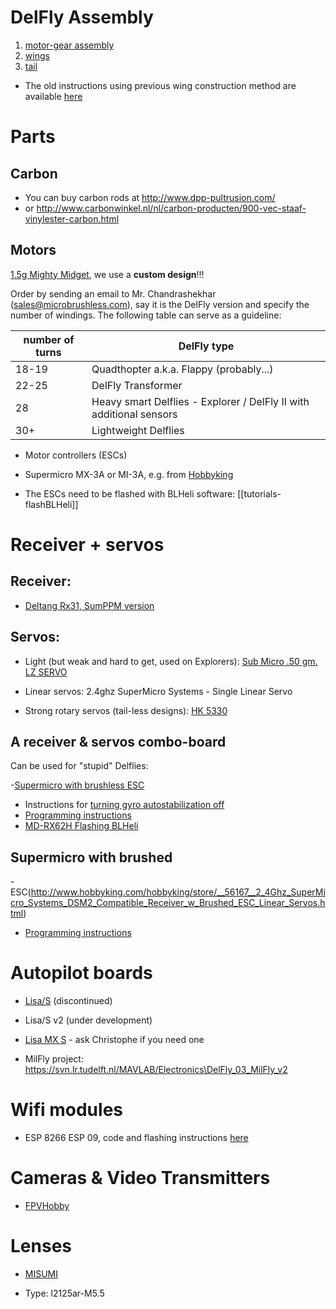 # DelFly Assembly

  1. [motor-gear assembly](https://github.com/tudelft/mavlab/blob/master/pdf/delfly/A-motorGearAssembly.pdf)
  2. [wings](https://github.com/tudelft/mavlab/blob/master/pdf/delfly/B-wingConstruction.pdf)
  3. [tail](https://github.com/tudelft/mavlab/blob/master/pdf/delfly/C-tailConstruction.pdf)


 -  The old instructions using previous wing construction method are available [here](https://github.com/tudelft/mavlab/blob/master/pdf/delfly/delfly.assembly.2014.pdf)


# Parts


## Carbon

 - You can buy carbon rods at http://www.dpp-pultrusion.com/
 - or http://www.carbonwinkel.nl/nl/carbon-producten/900-vec-staaf-vinylester-carbon.html


## Motors

[1.5g Mighty Midget](http://microbrushless.com/products/micro-uav-propulsion/1-5gm-mighty-midget-motors/), we use a **custom design**!!!

Order by sending an email to Mr. Chandrashekhar (sales@microbrushless.com), say it is the DelFly version and specify the number of windings. The following table can serve as a guideline:

| number of turns | DelFly type |
| --- | --- |
| 18-19 | Quadthopter a.k.a. Flappy (probably...) |
| 22-25 | DelFly Transformer |
| 28 | Heavy smart Delflies - Explorer / DelFly II with additional sensors |
| 30+ | Lightweight Delflies |



* Motor controllers (ESCs)

 - Supermicro MX-3A or MI-3A, e.g. from [Hobbyking](http://www.hobbyking.com/hobbyking/store/__44697__SuperMicro_Systems_Brushless_ESC_3A_Mi_3A.html)

 - The ESCs need to be flashed with BLHeli software: [[tutorials-flashBLHeli]]

# Receiver + servos

## Receiver:

 - [Deltang Rx31, SumPPM version](http://www.deltang.co.uk/rx31b.htm)

## Servos:

- Light (but weak and hard to get, used on Explorers): [Sub  Micro  .50 gm.  LZ    SERVO](http://microflierradio.com/UltraSubMicroServos.html)  

- Linear servos: 2.4ghz SuperMicro Systems - Single Linear Servo

- Strong rotary servos (tail-less designs): [HK 5330](https://hobbyking.com/en_us/hobbykingtm-hk-5330-ultra-micro-digital-servo-0-17kg-0-04sec-1-9g.html?___store=en_us)

## A receiver & servos combo-board

Can be used for "stupid" Delflies:

 -[Supermicro with brushless ESC](http://www.hobbyking.com/hobbyking/store/__56166__2_4Ghz_SuperMicro_Systems_DSM2_Compatible_Receiver_w_Brushless_ESC_Linear_Servos.html)

- Instructions for [turning gyro autostabilization off](https://svn.lr.tudelft.nl/trac/MAVLAB/attachment/wiki/delflyEquipment/Turning_stabilization_off.txt)
- [Programming instructions](http://www.hobbyking.com/hobbyking/store/uploads/454997728X86361X35.pdf)
- [MD-RX62H Flashing BLHeli](https://svn.lr.tudelft.nl/trac/MAVLAB/wiki/electronics/MDRX62H)

## Supermicro with brushed 
 
 -ESC(http://www.hobbyking.com/hobbyking/store/__56167__2_4Ghz_SuperMicro_Systems_DSM2_Compatible_Receiver_w_Brushed_ESC_Linear_Servos.html)

- [Programming instructions](http://www.hobbyking.com/hobbyking/store/uploads/213817245X103718X6.pdf)


# Autopilot boards

 - [Lisa/S](https://1bitsquared.com/products/lisa-s)  (discontinued)

 - Lisa/S v2 (under development)

 - [Lisa MX S](https://wiki.paparazziuav.org/wiki/Lisa/MXS_v1.0) - ask Christophe if you need one

 - MilFly project: https://svn.lr.tudelft.nl/MAVLAB/Electronics\DelFly_03_MilFly_v2

# Wifi modules

- ESP 8266 ESP 09, code and flashing instructions [here](https://github.com/paparazzi/esp8266_udp_firmware/tree/master)

# Cameras & Video Transmitters

 - [FPVHobby](http://www.fpvhobby.com/)

# Lenses

 - [MISUMI](http://www.misumi.com.tw/)

 - Type: l2125ar-M5.5
